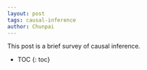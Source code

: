 ```yaml
---
layout: post
tags: causal-inference
author: Chunpai
---
```


This post is a brief survey of causal inference. 

* TOC
{: toc}






















